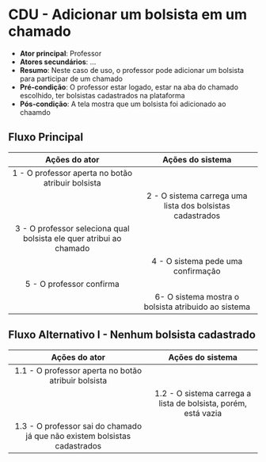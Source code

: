 # CDU - Adicionar um bolsista em um chamado

- **Ator principal**: Professor
- **Atores secundários**: ...	 
- **Resumo**: Neste caso de uso, o professor pode adicionar um bolsista para participar de um chamado
- **Pré-condição**: O professor estar logado, estar na aba do chamado escolhido, ter bolsistas cadastrados na plataforma
- **Pós-condição**: A tela mostra que um bolsista foi adicionado ao chaamdo

## Fluxo Principal
| Ações do ator | Ações do sistema |
| :-----------------: | :-----------------: | 
| 1 - O professor aperta no botão atribuir bolsista | |  
| | 2 - O sistema carrega uma lista dos bolsistas cadastrados|
|3 - O professor seleciona qual bolsista ele quer atribui ao chamado|
| | 4 - O sistema pede uma confirmação|
|5 - O professor confirma|
|| 6- O sistema mostra o bolsista atribuido ao sistema|
 

## Fluxo Alternativo I - Nenhum bolsista cadastrado
| Ações do ator | Ações do sistema |
| :-----------------: |:-----------------: | 
| 1.1 - O professor aperta no botão atribuir bolsista| |  
| | 1.2 - O sistema carrega a lista de bolsista, porém, está vazia|
| 1.3 - O professor sai do chamado já que não existem bolsistas cadastrados


